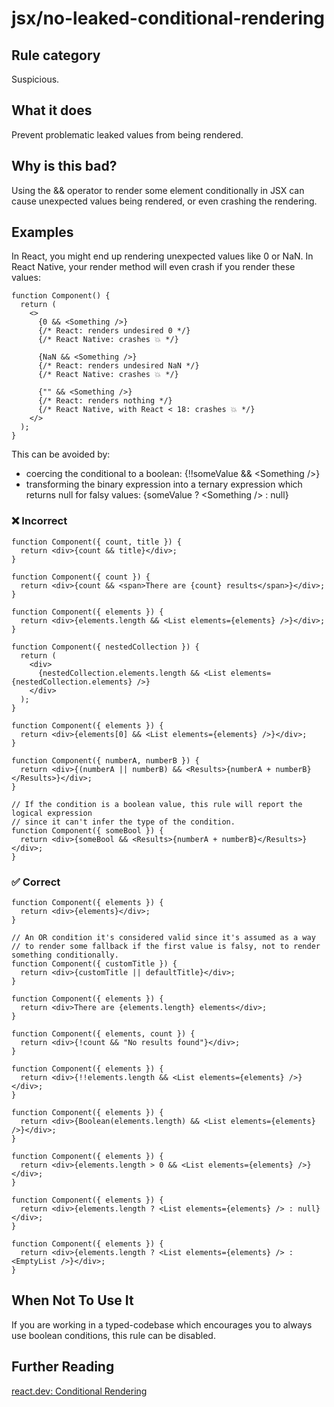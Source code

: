 # jsx/no-leaked-conditional-rendering

<!-- end auto-generated rule header -->

## Rule category

Suspicious.

## What it does

Prevent problematic leaked values from being rendered.

## Why is this bad?

Using the && operator to render some element conditionally in JSX can cause unexpected values being rendered, or even crashing the rendering.

## Examples

In React, you might end up rendering unexpected values like 0 or NaN. In React Native, your render method will even crash if you render these values:

```tsx
function Component() {
  return (
    <>
      {0 && <Something />}
      {/* React: renders undesired 0 */}
      {/* React Native: crashes 💥 */}

      {NaN && <Something />}
      {/* React: renders undesired NaN */}
      {/* React Native: crashes 💥 */}

      {"" && <Something />}
      {/* React: renders nothing */}
      {/* React Native, with React < 18: crashes 💥 */}
    </>
  );
}
```

This can be avoided by:

- coercing the conditional to a boolean: {!!someValue && \<Something />}
- transforming the binary expression into a ternary expression which returns null for falsy values: {someValue ? \<Something /> : null}

### ❌ Incorrect

```tsx
function Component({ count, title }) {
  return <div>{count && title}</div>;
}
```

```tsx
function Component({ count }) {
  return <div>{count && <span>There are {count} results</span>}</div>;
}
```

```tsx
function Component({ elements }) {
  return <div>{elements.length && <List elements={elements} />}</div>;
}
```

```tsx
function Component({ nestedCollection }) {
  return (
    <div>
      {nestedCollection.elements.length && <List elements={nestedCollection.elements} />}
    </div>
  );
}
```

```tsx
function Component({ elements }) {
  return <div>{elements[0] && <List elements={elements} />}</div>;
}
```

```tsx
function Component({ numberA, numberB }) {
  return <div>{(numberA || numberB) && <Results>{numberA + numberB}</Results>}</div>;
}
```

```tsx
// If the condition is a boolean value, this rule will report the logical expression
// since it can't infer the type of the condition.
function Component({ someBool }) {
  return <div>{someBool && <Results>{numberA + numberB}</Results>}</div>;
}
```

### ✅ Correct

```tsx
function Component({ elements }) {
  return <div>{elements}</div>;
}
```

```tsx
// An OR condition it's considered valid since it's assumed as a way
// to render some fallback if the first value is falsy, not to render something conditionally.
function Component({ customTitle }) {
  return <div>{customTitle || defaultTitle}</div>;
}
```

```tsx
function Component({ elements }) {
  return <div>There are {elements.length} elements</div>;
}
```

```tsx
function Component({ elements, count }) {
  return <div>{!count && "No results found"}</div>;
}
```

```tsx
function Component({ elements }) {
  return <div>{!!elements.length && <List elements={elements} />}</div>;
}
```

```tsx
function Component({ elements }) {
  return <div>{Boolean(elements.length) && <List elements={elements} />}</div>;
}
```

```tsx
function Component({ elements }) {
  return <div>{elements.length > 0 && <List elements={elements} />}</div>;
}
```

```tsx
function Component({ elements }) {
  return <div>{elements.length ? <List elements={elements} /> : null}</div>;
}
```

```tsx
function Component({ elements }) {
  return <div>{elements.length ? <List elements={elements} /> : <EmptyList />}</div>;
}
```

## When Not To Use It

If you are working in a typed-codebase which encourages you to always use boolean conditions, this rule can be disabled.

## Further Reading

[react.dev: Conditional Rendering](https://react.dev/learn/conditional-rendering)
